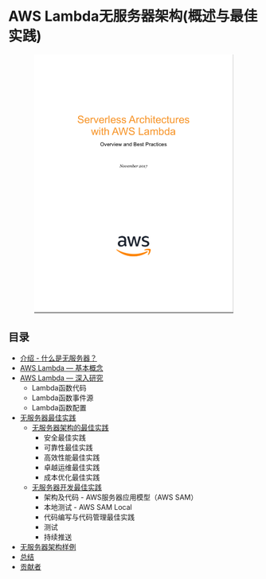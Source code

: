 # AWS Lambda无服务器架构(概述与最佳实践)

<p align="center">
   <img width="400" src="images/cover.png">
</p>

## 目录
- [介绍 - 什么是无服务器？](introduction.md)
- [AWS Lambda — 基本概念](aws_lambda-the_basic.md)
- [AWS Lambda — 深入研究](aws_lambda-diving_deeper.md)
  - Lambda函数代码
  - Lambda函数事件源
  - Lambda函数配置
- [无服务器最佳实践](serverless_best_practices.md)
  - [无服务器架构的最佳实践](serverless_architecture_best_practices.md)
    - 安全最佳实践
    - 可靠性最佳实践
    - 高效性能最佳实践
    - 卓越运维最佳实践
    - 成本优化最佳实践
  - [无服务器开发最佳实践](serverless_development_best_practices.md)
    - 架构及代码 - AWS服务器应用模型（AWS SAM）
    - 本地测试 - AWS SAM Local
    - 代码编写与代码管理最佳实践
    - 测试
    - 持续推送
- [无服务器架构样例](sample_serverless_architecture.md)
- [总结](conclusion.md)
- [贡献者](contributors.md)

